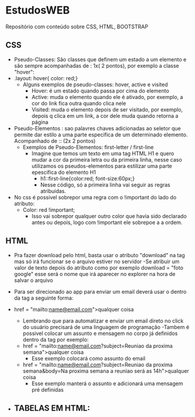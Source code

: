 # EstudosWEB
Repositório com conteúdo sobre CSS, HTML, BOOTSTRAP


## CSS
  - Pseudo-Classes: São classes que definem um estado a um elemento e são sempre acompanhadas de : 1x( 2 pontos), por exemplo a classe "hover":
  - .layout: hover{ color: red;}
    - Alguns exemplos de pseudo-classes: hover, active e visited
      - Hover: é um estado quando passa por cima do elemento
      - Active: muda o elemento quando ele é ativado, por exemplo, a cor do link fica outra quando clica nele
      - Visited: muda o elemento depois de ser visitado, por exemplo, depois q clica em um link, a cor dele muda quando retorna a página
  - Pseudo-Elementos : sao palavres chaves adicionadas ao seletor que permite dar estilo a uma parte especifica de um determinado elemento. Acompanhado de :: (2x 2 pontos)
    - Exemplos de Pseudo-Elementos: first-letter / first-line
      - Imagine que temos um texto em uma tag HTML H1 e quero mudar a cor da primeira letra ou da primeira linha, nesse caso utilizamos os pseudos-elementos para estilizar uma parte epescifica do elemento H1
        -  h1::first-line{color:red; font-size:60px;}
          - Nesse código, só a primeira linha vai seguir as regras atribuidas.
   - No css é possivel sobrepor uma regra com o !important do lado do atributo:
      - Color: red !important;
        -  Isso vai sobrepor qualquer outro color que havia sido declarado antes ou depois, logo com !important ele sobrepoe a a ordem.
 
 ## HTML
   - Pra fazer download pelo html, basta usar o atributo "download" na tag <a> mas só irá funcionar se o arquivo estiver no servidor
      -Se atribuir um valor de texto depois do atributo como por exemplo download = "foto google" esse será o nome que irá aparecer no explorer na hora de salvar o arquivo
  - Para ser direcionado ao app para enviar um email deverá usar o dentro da tag <a> a seguinte forma:
  - <a> href = "mailto:name@email.com">qualquer coisa </a> 
      - Lembrando que para automatizar e enviar um email direto no click do usuário precisará de uma linguagem de programação
  -Tambem é possivel colocar um assunto e mensagem no corpo já definidos dentro da tag <a> por exemplo:
    - <a> href = "mailto:name@email.com?subject=Reuniao da proxima semana">qualquer coisa </a>  
      - Esse exemplo colocará como assunto do email
    - <a> href = "mailto:name@email.com?subject=Reuniao da proxima semana&body=Na proxima semana a reuniao será as 14h">qualquer coisa </a> 
      - Esse exemplo manterá o assunto e adicionará uma mensagem pré definidas

  - TABELAS EM HTML:
    -
